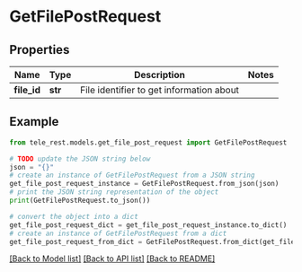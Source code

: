# GetFilePostRequest


## Properties

Name | Type | Description | Notes
------------ | ------------- | ------------- | -------------
**file_id** | **str** | File identifier to get information about | 

## Example

```python
from tele_rest.models.get_file_post_request import GetFilePostRequest

# TODO update the JSON string below
json = "{}"
# create an instance of GetFilePostRequest from a JSON string
get_file_post_request_instance = GetFilePostRequest.from_json(json)
# print the JSON string representation of the object
print(GetFilePostRequest.to_json())

# convert the object into a dict
get_file_post_request_dict = get_file_post_request_instance.to_dict()
# create an instance of GetFilePostRequest from a dict
get_file_post_request_from_dict = GetFilePostRequest.from_dict(get_file_post_request_dict)
```
[[Back to Model list]](../README.md#documentation-for-models) [[Back to API list]](../README.md#documentation-for-api-endpoints) [[Back to README]](../README.md)


